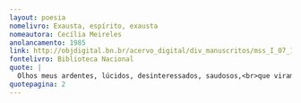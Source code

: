 ```yaml
---
layout: poesia
nomelivro: Exausta, espírito, exausta
nomeautora: Cecília Meireles
anolancamento: 1985
link: http://objdigital.bn.br/acervo_digital/div_manuscritos/mss_I_07_12_033A_n62/mss_I_07_12_033A_n62.pdf
fontelivro: Biblioteca Nacional
quote: |
  Olhos meus ardentes, lúcidos, desinteressados, saudosos,<br>que viram brilhar a estrela eterna,<br>e a raiz estender-se autêntica,<br>formar-se o mármore,<br>abrir-se a flor,<br>cantar o pássaro,<br>construir-se o pautamento.
quotepagina: 2
---
```


